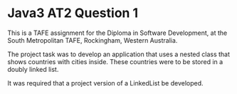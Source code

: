 
# Java3 AT2 Question 1
This is a TAFE assignment for the Diploma in Software Development, at the South Metropolitan TAFE,
Rockingham, Western Australia.

The project task was to develop an application that uses a nested class that shows countries with 
cities inside. These countries were to be stored in a doubly linked list.

It was required that a project version of a LinkedList be developed.

